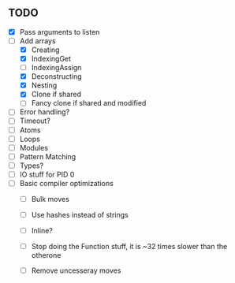 ## TODO

- [x] Pass arguments to listen
- [ ] Add arrays
  - [x] Creating
  - [x] IndexingGet
  - [ ] IndexingAssign
  - [x] Deconstructing
  - [x] Nesting
  - [x] Clone if shared
  - [ ] Fancy clone if shared and modified
- [ ] Error handling?
- [ ] Timeout?
- [ ] Atoms
- [ ] Loops
- [ ] Modules
- [ ] Pattern Matching
- [ ] Types?
- [ ] IO stuff for PID 0
- [ ] Basic compiler optimizations
  - [ ] Bulk moves
  - [ ] Use hashes instead of strings
  - [ ] Inline?
  - [ ] Stop doing the Function stuff, it is ~32 times slower than the otherone
  - [ ] Remove uncesseray moves

